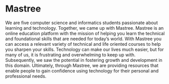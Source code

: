 # Mastree


We are five computer science and informatics students passionate about learning and technology. Together, we came up with Mastree.  Mastree is an online education platform with the mission of helping you learn the technical and foundational skills that are needed for today’s world. With Mastree you can access a relevant variety of technical and life oriented courses to help you sharpen your skills.   Technology can make our lives much easier, but for many of us, it is frustrating and overwhelming to keep up with. Subsequently, we saw the potential in fostering growth and development in this domain.   Ultimately, through Mastree, we are providing resources that enable people to gain confidence using technology for their personal and professional needs.


